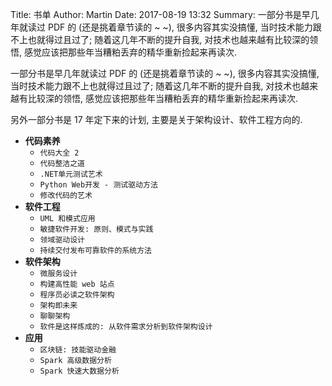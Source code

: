 Title: 书单
Author: Martin
Date: 2017-08-19 13:32
Summary: 一部分书是早几年就读过 PDF 的 (还是挑着章节读的 ~ ~), 很多内容其实没搞懂, 当时技术能力跟不上也就得过且过了; 随着这几年不断的提升自我, 对技术也越来越有比较深的领悟, 感觉应该把那些年当糟粕丢弃的精华重新捡起来再读次.

一部分书是早几年就读过 PDF 的 (还是挑着章节读的 ~ ~), 很多内容其实没搞懂, 当时技术能力跟不上也就得过且过了; 随着这几年不断的提升自我, 对技术也越来越有比较深的领悟, 感觉应该把那些年当糟粕丢弃的精华重新捡起来再读次.

另外一部分书是 17 年定下来的计划, 主要是关于架构设计、软件工程方向的.

- **代码素养**
    + `代码大全 2`
    + `代码整洁之道`
    + `.NET单元测试艺术`
    + `Python Web开发 - 测试驱动方法`
    + `修改代码的艺术`
- **软件工程**
    + `UML 和模式应用`
    + `敏捷软件开发: 原则、模式与实践`
    + `领域驱动设计`
    + `持续交付发布可靠软件的系统方法`
- **软件架构**
    + `微服务设计`
    + `构建高性能 web 站点`
    + `程序员必读之软件架构`
    + `架构即未来`
    + `聊聊架构`
    + `软件是这样炼成的: 从软件需求分析到软件架构设计`
- **应用**
    + `区块链: 技能驱动金融`
    + `Spark 高级数据分析`
    + `Spark 快速大数据分析`
